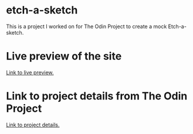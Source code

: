 # etch-a-sketch
This is a project I worked on for The Odin Project to create a mock Etch-a-sketch.

# Live preview of the site
<a href="https://hewittaj.github.io/etch-a-sketch/">Link to live preview.</a>

# Link to project details from The Odin Project
<a href="https://www.theodinproject.com/paths/foundations/courses/foundations/lessons/etch-a-sketch-project">Link to project details.</a>
